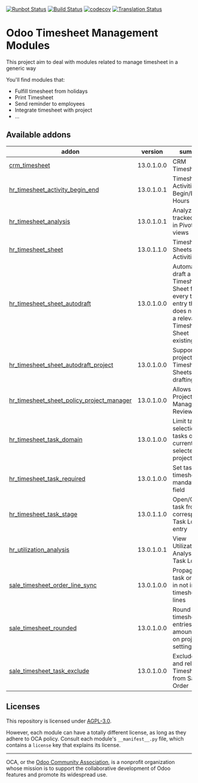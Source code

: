 [![Runbot Status](https://runbot.odoo-community.org/runbot/badge/flat/117/13.0.svg)](https://runbot.odoo-community.org/runbot/repo/github-com-oca-timesheet-117)
[![Build Status](https://travis-ci.com/OCA/timesheet.svg?branch=13.0)](https://travis-ci.com/OCA/timesheet)
[![codecov](https://codecov.io/gh/OCA/timesheet/branch/13.0/graph/badge.svg)](https://codecov.io/gh/OCA/timesheet)
[![Translation Status](https://translation.odoo-community.org/widgets/timesheet-13-0/-/svg-badge.svg)](https://translation.odoo-community.org/engage/timesheet-13-0/?utm_source=widget)

<!-- /!\ do not modify above this line -->

# Odoo Timesheet Management Modules

This project aim to deal with modules related to manage timesheet in a generic way

You'll find modules that:

  * Fulfill timesheet from holidays
  * Print Timesheet
  * Send reminder to employees
  * Integrate timesheet with project
  * ...

<!-- /!\ do not modify below this line -->

<!-- prettier-ignore-start -->

[//]: # (addons)

Available addons
----------------
addon | version | summary
--- | --- | ---
[crm_timesheet](crm_timesheet/) | 13.0.1.0.0 | CRM Timesheet
[hr_timesheet_activity_begin_end](hr_timesheet_activity_begin_end/) | 13.0.1.0.1 | Timesheet Activities - Begin/End Hours
[hr_timesheet_analysis](hr_timesheet_analysis/) | 13.0.1.0.1 | Analyze tracked time in Pivot, Graph views
[hr_timesheet_sheet](hr_timesheet_sheet/) | 13.0.1.1.0 | Timesheet Sheets, Activities
[hr_timesheet_sheet_autodraft](hr_timesheet_sheet_autodraft/) | 13.0.1.0.0 | Automatically draft a Timesheet Sheet for every time entry that does not have a relevant Timesheet Sheet existing.
[hr_timesheet_sheet_autodraft_project](hr_timesheet_sheet_autodraft_project/) | 13.0.1.0.0 | Support per-project Timesheet Sheets auto-drafting.
[hr_timesheet_sheet_policy_project_manager](hr_timesheet_sheet_policy_project_manager/) | 13.0.1.0.0 | Allows setting Project Manager as Reviewer
[hr_timesheet_task_domain](hr_timesheet_task_domain/) | 13.0.1.0.0 | Limit task selection to tasks on currently-selected project
[hr_timesheet_task_required](hr_timesheet_task_required/) | 13.0.1.0.0 | Set task on timesheet as a mandatory field
[hr_timesheet_task_stage](hr_timesheet_task_stage/) | 13.0.1.1.0 | Open/Close task from corresponding Task Log entry
[hr_utilization_analysis](hr_utilization_analysis/) | 13.0.1.0.1 | View Utilization Analysis from Task Logs.
[sale_timesheet_order_line_sync](sale_timesheet_order_line_sync/) | 13.0.1.0.0 | Propagate task order line in not invoiced timesheet lines
[sale_timesheet_rounded](sale_timesheet_rounded/) | 13.0.1.0.0 | Round timesheet entries amount based on project settings.
[sale_timesheet_task_exclude](sale_timesheet_task_exclude/) | 13.0.1.0.0 | Exclude Task and related Timesheets from Sale Order

[//]: # (end addons)

<!-- prettier-ignore-end -->

## Licenses

This repository is licensed under [AGPL-3.0](LICENSE).

However, each module can have a totally different license, as long as they adhere to OCA
policy. Consult each module's `__manifest__.py` file, which contains a `license` key
that explains its license.

----

OCA, or the [Odoo Community Association](http://odoo-community.org/), is a nonprofit
organization whose mission is to support the collaborative development of Odoo features
and promote its widespread use.
